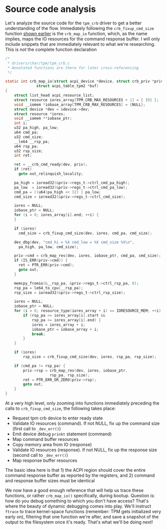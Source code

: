 # Source code analysis

Let's analyze the source code for the `tpm_crb` driver to get a better understanding of the flow. Immediately following the `crb_fixup_cmd_size` function [shown earlier](addressing-tpm.md) is the `crb_map_io` function, which, as the name implies, maps the IO resources for the command response buffer. I will only include snippets that are immediately relevant to what we're researching. This is _not_ the complete function declaration

```c
/* 
 * drivers/char/tpm/tpm_crb.c
 * Annotated functions are there for later cross-referencing
 */

static int crb_map_io(struct acpi_device *device, struct crb_priv *priv, // ------> crb_map_io() {
		      struct acpi_table_tpm2 *buf)
{
	struct list_head acpi_resource_list;
	struct resource iores_array[TPM_CRB_MAX_RESOURCES + 1] = { {0} };
	void __iomem *iobase_array[TPM_CRB_MAX_RESOURCES] = {NULL};
	struct device *dev = &device->dev;
	struct resource *iores;
	void __iomem **iobase_ptr;
	int i;
	u32 pa_high, pa_low;
	u64 cmd_pa;
	u32 cmd_size;
	__le64 __rsp_pa;
	u64 rsp_pa;
	u32 rsp_size;
    int ret;

    ret = __crb_cmd_ready(dev, priv);                                    // ------> __crb_cmd_ready();
    if (ret)
      goto out_relinquish_locality;

    pa_high = ioread32(&priv->regs_t->ctrl_cmd_pa_high);
    pa_low  = ioread32(&priv->regs_t->ctrl_cmd_pa_low);
    cmd_pa = ((u64)pa_high << 32) | pa_low;
    cmd_size = ioread32(&priv->regs_t->ctrl_cmd_size);

    iores = NULL;
    iobase_ptr = NULL;
    for (i = 0; iores_array[i].end; ++i) {
    }

    if (iores)
      cmd_size = crb_fixup_cmd_size(dev, iores, cmd_pa, cmd_size);       // ------> _dev_err() {

    dev_dbg(dev, "cmd_hi = %X cmd_low = %X cmd_size %X\n",               // ------> dev_printk_emit() {
      pa_high, pa_low, cmd_size);

    priv->cmd = crb_map_res(dev, iores, iobase_ptr, cmd_pa, cmd_size);   // ------> crb_map_res() {
    if (IS_ERR(priv->cmd)) {
      ret = PTR_ERR(priv->cmd);
      goto out;
    }

	memcpy_fromio(&__rsp_pa, &priv->regs_t->ctrl_rsp_pa, 8);             // ------> memcpy_fromio();
	rsp_pa = le64_to_cpu(__rsp_pa);
	rsp_size = ioread32(&priv->regs_t->ctrl_rsp_size);

	iores = NULL;
	iobase_ptr = NULL;
	for (i = 0; resource_type(iores_array + i) == IORESOURCE_MEM; ++i) {
		if (rsp_pa >= iores_array[i].start &&
		    rsp_pa <= iores_array[i].end) {
			iores = iores_array + i;
			iobase_ptr = iobase_array + i;
			break;
		}
	}

	if (iores)
		rsp_size = crb_fixup_cmd_size(dev, iores, rsp_pa, rsp_size);     // ------> _dev_err() {

	if (cmd_pa != rsp_pa) {
		priv->rsp = crb_map_res(dev, iores, iobase_ptr,                  // ------> crb_map_res() {
					rsp_pa, rsp_size);
		ret = PTR_ERR_OR_ZERO(priv->rsp);
		goto out;
	}
}
```

At a very high level, only zooming into functions immediately preceding the calls to `crb_fixup_cmd_size`, the following takes place:

- Request tpm crb device to enter ready state
- Validate IO resources (command). If not NULL, fix up the command size (first call to `_dev_err()`)
- Emit device debug `prinkt` statement (command)
- Map command buffer resources
- Copy memory area from IO (response)
- Validate IO resources (response). If not NULL, fix up the response size (second call to `_dev_err()`)
- Map response buffer resources

The basic idea here is that 1) the ACPI region should cover the entire command response buffer as reported by the registers, and 2) command and response buffer sizes must be identical

We now have a good enough reference that will help us trace these functions, or rather `crb_map_io()` specifically, during bootup. Question is: how do you debug something to which you don't have access? That's where the beauty of dynamic debugging comes into play. We'll instruct `ftrace` to trace kernel-space functions (remember: TPM gets initialized very early on), filtering that one function we're after, and save a snapshot of the output to the filesystem once it's ready. That's what we'll be doing next!
